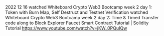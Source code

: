 2022 12 16
watched Whiteboard Crypto Web3 Bootcamp week 2 day 1: Token with Burn Map, Self Destruct and Testnet Verification
watched Whiteboard Crypto Web3 Bootcamp week 2 day 2: Time & Timed Transfer
code along to Block Explorer Faucet Smart Contract Tutorial | Solidity Tutorial
https://www.youtube.com/watch?v=jKW_0PQuIQw